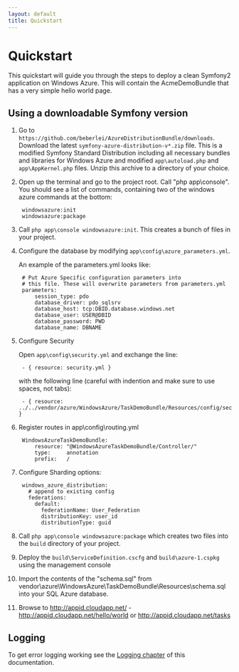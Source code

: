 ```yaml
---
layout: default
title: Quickstart
---
```


# Quickstart

This quickstart will guide you through the steps to deploy a clean Symfony2 application on Windows Azure. This will contain the AcmeDemoBundle that has a very simple hello world page.

## Using a downloadable Symfony version

1. Go to `https://github.com/beberlei/AzureDistributionBundle/downloads`. Download the latest `symfony-azure-distribution-v*.zip` file. This is a modified Symfony Standard Distribution including all necessary bundles and libraries for Windows Azure and  modified `app\autoload.php` and `app\AppKernel.php` files. Unzip this archive to a directory of your choice.

2. Open up the terminal and go to the project root. Call "php app\console". You should see a list of commands, containing two of the windows azure commands at the bottom:

        windowsazure:init
        windowsazure:package

3. Call `php app\console windowsazure:init`. This creates a bunch of files in your project.

4. Configure the database by modifying `app\config\azure_parameters.yml`.

    An example of the parameters.yml looks like:

        # Put Azure Specific configuration parameters into
        # this file. These will overwrite parameters from parameters.yml
        parameters:
            session_type: pdo
            database_driver: pdo_sqlsrv
            database_host: tcp:DBID.database.windows.net
            database_user: USER@DBID
            database_password: PWD
            database_name: DBNAME

5. Configure Security

    Open `app\config\security.yml` and exchange the line:

        - { resource: security.yml }

    with the following line (careful with indention and make sure to use spaces, not tabs):

        - { resource: ../../vendor/azure/WindowsAzure/TaskDemoBundle/Resources/config/security.yml }

6. Register routes in app\config\routing.yml

        WindowsAzureTaskDemoBundle:
            resource: "@WindowsAzureTaskDemoBundle/Controller/"
            type:     annotation
            prefix:   /

7. Configure Sharding options:

        windows_azure_distribution:
          # append to existing config
          federations:
            default:
              federationName: User_Federation
              distributionKey: user_id
              distributionType: guid

8. Call `php app\console windowsazure:package` which creates two files into the `build` directory of your project.

9. Deploy the `build\ServiceDefinition.cscfg` and `build\azure-1.cspkg` using the management console

10. Import the contents of the "schema.sql" from vendor\azure\WindowsAzure\TaskDemoBundle\Resources\schema.sql into your SQL Azure database.

11. Browse to http://appid.cloudapp.net/ - http://appid.cloudapp.net/hello/world or http://appid.cloudapp.net/tasks

## Logging

To get error logging working see the [Logging chapter](10_logging.md) of this documentation.
